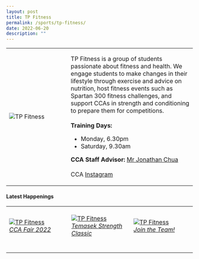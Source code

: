 ```yaml
---
layout: post
title: TP Fitness
permalink: /sports/tp-fitness/
date: 2022-06-20
description: ""
---
```


<table>
    <tr>
        <td style="width:33%"><image src="/images/CCA_tp_fitness.jpg" style="display:block;margin-left:auto;margin-right:auto;" alt="TP Fitness"></image></td>
        <td>
            <p>
                TP Fitness is a group of students passionate about fitness and health. We engage students to make changes in their lifestyle through exercise and advice on nutrition, host fitness events such as Spartan 300 fitness challenges, and support CCAs in strength and conditioning to prepare them for competitions.<br>
                <br>
                <b>Training Days:</b><br>
                <ul>
                    <li>Monday, 6.30pm</li>
                    <li>Saturday, 9.30am</li>
                </ul>
            </p>
            <p>
                <b>CCA Staff Advisor:</b> <a href="mailto:joncsw@tp.edu.sg">Mr Jonathan Chua</a><br>
                <br>
                CCA <a href="https://www.instagram.com/tpfitnessofficial">Instagram</a>
            </p>
        </td>
    </tr>
</table>

#### Latest Happenings

<table>
    <tr>
        <td style="width:33%"><br>
            <a href="https://www.instagram.com/p/Cc1lGI7vIKN/">
                <image src="/images/Sports/TP FITNESS_CCA Fair 2022.png" style="display:block;margin-left:auto;margin-right:auto;" alt="TP Fitness">
                <h6 style="margin-top:0%">CCA Fair 2022</h6>
                </image>
            </a>
        </td>
        <td style="width:33%"><br>
            <a href="https://www.instagram.com/p/CWyJO4sBpJu">
                <image src="/images/Sports/TP FITNESS_Temasek Strength Classic.png" style="display:block;margin-left:auto;margin-right:auto;" alt="TP Fitness">
                <h6 style="margin-top:0%">Temasek Strength Classic</h6>
                </image>
            </a>
        </td>
        <td style="width:33%"><br>
            <a href="https://www.instagram.com/p/COKobuwH0-Q/">
                <image src="/images/Sports/TP FITNESS_Join The Team.png" style="display:block;margin-left:auto;margin-right:auto;" alt="TP Fitness">
                <h6 style="margin-top:0%">Join the Team!</h6>
                </image>
            </a>
        </td>
    </tr>
</table>